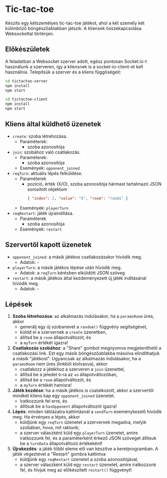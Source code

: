 # Tic-tac-toe

Készíts egy kétszemélyes tic-tac-toe játékot, ahol a két személy két különböző böngészőablakban játszik. A kliensek összekapcsolása Websockettal történjen.

## Előkészületek

A feladatban a Websocket szerver adott, egész pontosan Socket.io-t használunk a szerveren, így a kliensnek is a socket-io-client-et kell használnia. Telepítsük a szerver és a kliens függőségeit:

```sh
cd tictactoe-server
npm install
npm start
```

```sh
cd tictactoe-client
npm install
npm start
```

## Kliens által küldhető üzenetek

- `create`: szoba létrehozása.
  - Paraméterek:
    - szoba azonosítója
- `join`: szobához való csatlakozás.
  - Paraméterek:
    - szoba azonosítója
  - Események: `opponent_joined`
- `reqTurn`: aktuális lépés felküldése.
  - Paraméterek
    - pozíció, érték (X/O), szoba azonosítója hármast tartalmazó JSON sorosított objektum
      ```json
      { "index": 2, "value": "X", "room": "room1" }
      ```
  - Események: `playerTurn`
- `reqRestart`: játék újraindítása.
  - Paraméterek
    - szoba azonosítója
  - Események: `restart`

## Szervertől kapott üzenetek

- `opponent_joined`: a másik játékos csatlakozásakor hívódik meg.
  - Adatok: -
- `playerTurn`: a másik játékos lépése után hívódik meg.
  - Adatok: a `reqTurn` kérésben elküldött JSON szöveg
- `restart`: a másik játékos által kezdeményezett új játék indításánál hívódik meg.
  - Adatok: -

## Lépések

1. **Szoba létrehozása**: az alkalmazás indulásakor, ha a `paramsRoom` üres, akkor
   - generálj egy új szobanevet a `random()` függvény segítségével,
   - küldd el a szervernek a `create` üzenetben,
   - állítsd be a `room` állapotváltozót, és
   - a `myTurn` értékét igazra!
2. **Csatlakozás szobához**: a "Share" gombot megnyomva megjeleníthető a csatlakozási link. Ezt egy másik böngészőablakba másolva elindíthatjuk a másik "játékost". Ugyancsak az alkalmazás indulásakor, ha a `paramsRoom` nem üres (linkből kiolvasva), akkor
   - csatlakozz a játékhoz a szerveren a `join` üzenettel,
   - állítsd be a jeledet `O`-ra az `xo` állapotváltozóban,
   - állítsd be a `room` állapotváltozót, és
   - a `myTurn` értékét hamisra!
3. **Játék kezdése**: ha a másik játékos is csatalkozott, akkor a szervertől mindkét kliens kap egy `opponent_joined` üzenetet.
   - Iratkozzunk fel erre, és
   - állítsuk be a `hasOpponent` állapotváltozót igazra!
4. **Lépés**: minden táblázatra kattintásnál a `sendTurn` eseménykezelő hívódik meg. Ha érvényes a lépés, akkor
   - küldjünk egy `reqTurn` üzenetet a szervernek megadva, melyik szobában, hova, mit raktunk;
   - a szerver válaszként küld egy `playerTurn` üzenetet, amire iratkozzunk fel, és a paraméterként érkező JSON szöveget állítsuk be a `turnData` állapotváltozó értékeként!
5. **Újrakezdés**: a játék többi eleme elő van készítve a keretprogramban. A játék végeztével a "Restart" gombra kattintva
   - küldjünk egy `reqRestart` üzenetet a szoba azonosítójával;
   - a szerver válaszként küld egy `restart` üzenetet, amire iratkozzunk fel, és hívjuk meg az előkészített `restart()` függvényt!
